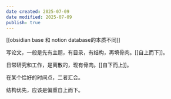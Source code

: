 ```yaml
---
date created: 2025-07-09
date modified: 2025-07-09
publish: true
---
```


[[obsidian base 和 notion database的本质不同]]

写论文，一般是先有主题，有目录，有结构，再填骨肉。[[自上而下]]。

日常研究和工作，是离散的，现有骨肉。[[自下而上]]。

在某个恰好的时间点，二者汇合。

结构优先，应该是偏重自上而下。
